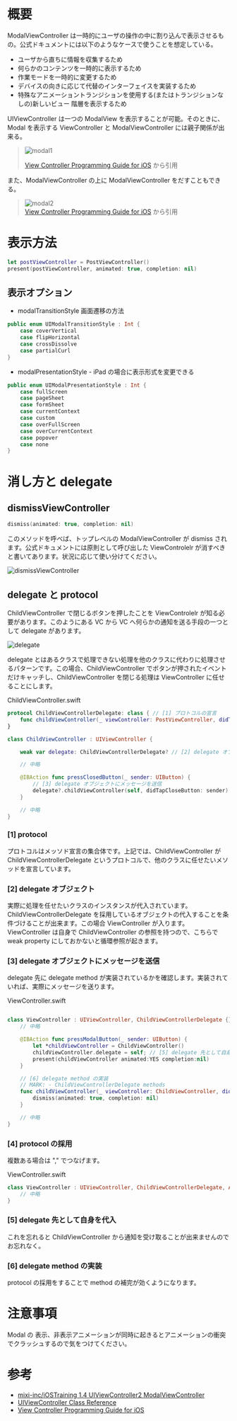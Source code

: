 # 概要

ModalViewController は一時的にユーザの操作の中に割り込んで表示させるもの。公式ドキュメントには以下のようなケースで使うことを想定している。

- ユーザから直ちに情報を収集するため
- 何らかのコンテンツを一時的に表示するため
- 作業モードを一時的に変更するため
- デバイスの向きに応じて代替のインターフェイスを実装するため
- 特殊なアニメーショントランジションを使用する(またはトランジションなしの)新しいビュー 階層を表示するため

UIViewController は一つの ModalView を表示することが可能。そのときに、Modal を表示する ViewController と ModalViewController には親子関係が出来る。

> ![modal1](https://developer.apple.com/library/content/featuredarticles/ViewControllerPGforiPhoneOS/Art/VCPG_SlideTransition_fig_8-1_2x.png)
>
> [View Controller Programming Guide for iOS](https://developer.apple.com/library/content/featuredarticles/ViewControllerPGforiPhoneOS/PresentingaViewController.html) から引用

また、ModalViewController の上に ModalViewController をだすこともできる。

> ![modal2](https://developer.apple.com/library/content/featuredarticles/ViewControllerPGforiPhoneOS/Art/VCPG-presented-view-controllers_2-3_2x.png)  
> [View Controller Programming Guide for iOS](https://developer.apple.com/library/content/featuredarticles/ViewControllerPGforiPhoneOS/TheViewControllerHierarchy.html#//apple_ref/doc/uid/TP40007457-CH33-SW1) から引用

# 表示方法

```swift
let postViewController = PostViewController()
present(postViewController, animated: true, completion: nil)
```

## 表示オプション

- modalTransitionStyle 画面遷移の方法

```swift
public enum UIModalTransitionStyle : Int {
    case coverVertical
    case flipHorizontal
    case crossDissolve
    case partialCurl
}
```

- modalPresentationStyle - iPad の場合に表示形式を変更できる

```swift
public enum UIModalPresentationStyle : Int {
    case fullScreen
    case pageSheet
    case formSheet
    case currentContext
    case custom
    case overFullScreen
    case overCurrentContext
    case popover
    case none
}
```

# 消し方と delegate

## dismissViewController

```swift
dismiss(animated: true, completion: nil)
```
このメソッドを呼べば、トップレベルの ModalViewController が dismiss されます。公式ドキュメントには原則として呼び出した ViewControlelr が消すべきと書いてあります。状況に応じて使い分けてください。

![dismissViewController](https://raw.github.com/mixi-inc/iOSTraining/master/Doc/Images/1.5/dismissViewController.png)

## delegate と protocol

ChildViewController で閉じるボタンを押したことを ViewControlelr が知る必要があります。このようにある VC から VC へ何らかの通知を送る手段の一つとして delegate があります。

![delegate](https://raw.github.com/mixi-inc/iOSTraining/master/Doc/Images/1.5/delegate.png)

delegate とはあるクラスで処理できない処理を他のクラスに代わりに処理させるパターンです。この場合、ChildViewController でボタンが押されたイベントだけキャッチし、ChildViewController を閉じる処理は ViewController に任せることにします。

ChildViewController.swift
```swift
protocol ChildViewControllerDelegate: class { // [1] プロトコルの宣言
    func childViewController(_ viewController: PostViewController, didTapCloseButton button: UIButton)
}

class ChildViewController : UIViewController {

    weak var delegate: ChildViewControllerDelegate? // [2] delegate オブジェクト

    // 中略

    @IBAction func pressClosedButton(_ sender: UIButton) {
        // [3] delegate オブジェクトにメッセージを送信
        delegate?.childViewController(self, didTapCloseButton: sender)
    }

    // 中略
}
```

### [1] protocol

プロトコルはメッソド宣言の集合体です。上記では、ChildViewController が ChildViewControllerDelegate というプロトコルで、他のクラスに任せたいメソッドを宣言しています。

### [2] delegate オブジェクト

実際に処理を任せたいクラスのインスタンスが代入されています。ChildViewControllerDelegate を採用しているオブジェクトの代入することを条件づけることが出来ます。この場合 ViewController が入ります。ViewController は自身で ChildViewController の参照を持つので、こちらで weak property にしておかないと循環参照が起きます。

### [3] delegate オブジェクトにメッセージを送信

delegate 先に delegate method が実装されているかを確認します。実装されていれば、実際にメッセージを送ります。

ViewController.swift
```swift

class ViewController : UIViewController, ChildViewControllerDelegate {} // [4] protocol の採用
    // 中略

    @IBAction func pressModalButton(_ sender: UIButton) {
        let *childViewController = ChildViewController()
        childViewController.delegate = self; // [5] delegate 先として自身を代入
        present(childViewController animated:YES completion:nil)
    }

    // [6] delegate method の実装
    // MARK: - ChildViewControllerDelegate methods
    func childViewController(_ viewController: ChildViewController, didTapCloseButton button: UIButton) {
        dismiss(animated: true, completion: nil)
    }

    // 中略
}
```

### [4] protocol の採用

複数ある場合は "," でつなげます。

ViewController.swift
```swift
class ViewController : UIViewController, ChildViewControllerDelegate, AaaDelegate, BbbDelegate {
    // 中略
}
```

### [5] delegate 先として自身を代入

これを忘れると ChildViewController から通知を受け取ることが出来ませんのでお忘れなく。

### [6] delegate method の実装

protocol の採用をすることで method の補完が効くようになります。

# 注意事項

Modal の 表示、非表示アニメーションが同時に起きるとアニメーションの衝突でクラッシュするので気をつけてください。

# 参考
-  [mixi-inc/iOSTraining 1.4 UIViewController2 ModalViewController](https://github.com/mixi-inc/iOSTraining/wiki/1.4-UIViewController2---ModalViewController)
- [UIViewController Class Reference](http://developer.apple.com/library/ios/#documentation/uikit/reference/UIViewController_Class/Reference/Reference.html) 
- [View Controller Programming Guide for iOS](https://developer.apple.com/library/content/featuredarticles/ViewControllerPGforiPhoneOS/PresentingaViewController.html)
